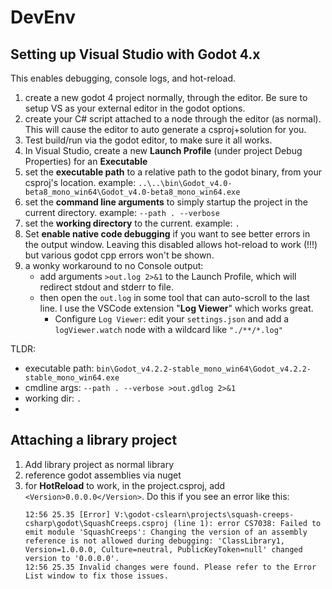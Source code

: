 
# DevEnv

## Setting up Visual Studio with Godot 4.x

This enables debugging, console logs, and hot-reload.

1. create a new godot 4 project normally, through the editor.  Be sure to setup VS as your external editor in the godot options.
2. create your C# script attached to a node through the editor (as normal).  This will cause the editor to auto generate a csproj+solution for you.
3. Test build/run via the godot editor, to make sure it all works.
4. In Visual Studio, create a new **Launch Profile** (under project Debug Properties) for an **Executable**
5. set the **executable path** to a relative path to the godot binary, from your csproj's location.  example: `..\..\bin\Godot_v4.0-beta8_mono_win64\Godot_v4.0-beta8_mono_win64.exe`
6. set the **command line arguments** to simply startup the project in the current directory.  example: `--path . --verbose`
7. set the **working directory** to the current.  example: `.`
8. Set **enable native code debugging** if you want to see better errors in the output window.   Leaving this disabled allows hot-reload to work (!!!) but various godot cpp errors won't be shown.
9. a wonky workaround to no Console output:
   - add arguments `>out.log 2>&1` to the Launch Profile,  which will redirect stdout and stderr to file.
   - then open the `out.log` in some tool that can auto-scroll to the last line.   I use the VSCode extension "**Log Viewer**" which works great.
     - Configure `Log Viewer`: edit your `settings.json` and add a `logViewer.watch` node with a wildcard like `"./**/*.log"`
 
TLDR:
- executable path: `bin\Godot_v4.2.2-stable_mono_win64\Godot_v4.2.2-stable_mono_win64.exe`
- cmdline args:  `--path . --verbose >out.gdlog 2>&1`
- working dir: `.`
- 
## Attaching a library project
1. Add library project as normal library
2. reference godot assemblies via nuget
3. for **HotReload** to work, in the project.csproj, add `<Version>0.0.0.0</Version>`.   Do this if you see an error like this:
	``` error
	12:56 25.35 [Error] V:\godot-cslearn\projects\squash-creeps-csharp\godot\SquashCreeps.csproj (line 1): error CS7038: Failed to emit module 'SquashCreeps': Changing the version of an assembly reference is not allowed during debugging: 'ClassLibrary1, Version=1.0.0.0, Culture=neutral, PublicKeyToken=null' changed version to '0.0.0.0'.
	12:56 25.35 Invalid changes were found. Please refer to the Error List window to fix those issues.
	```


